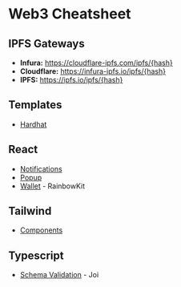 # Web3 Cheatsheet

## IPFS Gateways

- **Infura:** https://cloudflare-ipfs.com/ipfs/{hash}
- **Cloudflare:** https://infura-ipfs.io/ipfs/{hash}
- **IPFS:** https://ipfs.io/ipfs/{hash}

## Templates

- [Hardhat](https://github.com/0xJuancito/hardhat-template)

## React

- [Notifications](https://github.com/teodosii/react-notifications-component)
- [Popup](https://github.com/yjose/reactjs-popup)
- [Wallet](https://github.com/rainbow-me/rainbowkit) - RainbowKit

## Tailwind

- [Components](https://www.creative-tim.com/learning-lab/tailwind-starter-kit/documentation/download)

## Typescript

- [Schema Validation](https://github.com/hapijs/joi) - Joi
